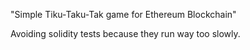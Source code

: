 "Simple Tiku-Taku-Tak game for Ethereum Blockchain" 


Avoiding solidity tests because they run way too slowly.